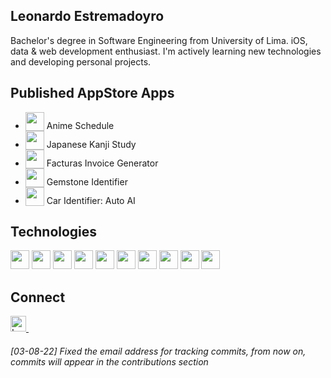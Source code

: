 
## Leonardo Estremadoyro

Bachelor's degree in Software Engineering from University of Lima. iOS, data & web development enthusiast. I'm actively learning new technologies and developing personal projects.
## Published AppStore Apps
- <img height="30" src="https://i.ibb.co/ZMzCNsb/App-store.png" style="vertical-align: bottom;" /> <a style="text-decoration:none" href="https://apps.apple.com/app/id6473803665">Anime Schedule</a>
- <img height="30" src="https://i.ibb.co/0QJzdQj/app2.webp" style="vertical-align: bottom;" /> <a style="text-decoration:none" href="https://apps.apple.com/app/id6479965024">Japanese Kanji Study</a>
- <img height="30" src="https://i.ibb.co/2jvzxzS/v2.png" style="vertical-align: bottom;" /> <a style="text-decoration:none" href="https://apps.apple.com/app/id6502874642">Facturas Invoice Generator</a>
- <img height="30" src="https://i.ibb.co/swLByXR/v21.jpg" style="vertical-align: bottom;" /> <a style="text-decoration:none" href="https://apps.apple.com/app/id6627335358">Gemstone Identifier</a>
- <img height="30" src="https://i.ibb.co/p41tw97/v1.jpg" style="vertical-align: bottom;" /> <a style="text-decoration:none" href="https://apps.apple.com/app/id6689495989">Car Identifier: Auto AI</a>

## Technologies
<p>
<img height="30" src="https://www.vectorlogo.zone/logos/swift/swift-icon.svg" />
<img height="30" src="https://www.vectorlogo.zone/logos/python/python-icon.svg" />
<img height="30" src="https://www.vectorlogo.zone/logos/javascript/javascript-icon.svg" />
<img height="30" src="https://www.vectorlogo.zone/logos/java/java-icon.svg" />
<img height="30" src="https://www.vectorlogo.zone/logos/reactjs/reactjs-icon.svg" />
<img height="30" src="https://www.vectorlogo.zone/logos/nodejs/nodejs-icon.svg" />
<img height="30" src="https://www.vectorlogo.zone/logos/git-scm/git-scm-icon.svg" />
<img height="30" src="https://www.vectorlogo.zone/logos/mysql/mysql-icon.svg" />
<img height="30" src="https://www.vectorlogo.zone/logos/mongodb/mongodb-icon.svg" />
<img height="30" src="https://www.vectorlogo.zone/logos/firebase/firebase-icon.svg" />
</p>

## Connect
<a href="https://www.linkedin.com/in/leonardo-estremadoyro/" target="_blank"> 
  <img align="" target="_blank" alt="Leonardo's LinkedIn" width="25px" src="https://www.vectorlogo.zone/logos/linkedin/linkedin-icon.svg" /> 
</a> &nbsp;

###### *[03-08-22] Fixed the email address for tracking commits, from now on, commits will appear in the contributions section*
